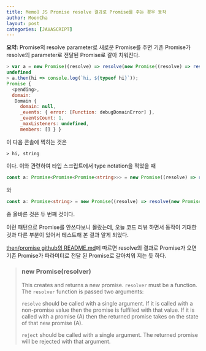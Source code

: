 ```yaml
---
title: Memo] JS Promise resolve 결과로 Promise를 주는 경우 동작
author: MoonCha
layout: post
categories: [JAVASCRIPT]
---
```


**요약:** Promise의 resolve parameter로 새로운 Promise를 주면 기존 Promise가 resolve의 parameter로 전달된 Promise로 갈아 치워진다.

```javascript
> var a = new Promise((resolve) => resolve(new Promise((resolve) => resolve(new Promise(resolve => resolve("hi"))))));
undefined
> a.then(hi => console.log(`hi, ${typeof hi}`));
Promise {
  <pending>,
  domain: 
   Domain {
     domain: null,
     _events: { error: [Function: debugDomainError] },
     _eventsCount: 1,
     _maxListeners: undefined,
     members: [] } }
```

이 다음 콘솔에 찍히는 것은

```
> hi, string
```

이다. 이와 관련하여 타입 스크립트에서 type notation을 적었을 때

```typescript
const a: Promise<Promise<Promise<string>>> = new Promise((resolve) => resolve(new Promise((resolve) => resolve(new Promise(resolve => resolve("hi"))))));
```

와

```typescript
const a: Promise<string> = new Promise((resolve) => resolve(new Promise((resolve) => resolve(new Promise(resolve => resolve("hi"))))));
```

중 올바른 것은 두 번째 것이다.

이런 패턴으로 Promise를 안쓰다보니 몰랐는데, 오늘 코드 리뷰 하면서 동작이 기대한 것과 다른 부분이 있어서 테스트해 본 결과 알게 되었다.

[then/promise github의 README.md](https://github.com/then/promise#user-content-new-promiseresolver)에 따르면 resolve의 결과로 Promise가 오면 기존 Promise가 파라미터로 전달 된 Promise로 갈아치워 지는 듯 하다.

> ### new Promise(resolver)
>
> This creates and returns a new promise. `resolver` must be a function. The `resolver` function is passed two arguments:
>
> `resolve` should be called with a single argument. If it is called with a non-promise value then the promise is fulfilled with that value. If it is called with a promise (A) then the returned promise takes on the state of that new promise (A).
>
> `reject` should be called with a single argument. The returned promise will be rejected with that argument.
